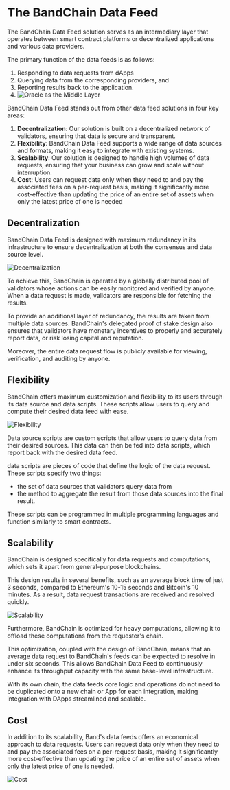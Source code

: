# The BandChain Data Feed

The BandChain Data Feed solution serves as an intermediary layer that operates between smart contract platforms or decentralized applications and various data providers.

The primary function of the data feeds is as follows:

1. Responding to data requests from dApps
2. Querying data from the corresponding providers, and
3. Reporting results back to the application.
4. ![Oracle as the Middle Layer](/img/The_BandChain_Oracle.png)

BandChain Data Feed stands out from other data feed solutions in four key areas:

1. **Decentralization**: Our solution is built on a decentralized network of validators, ensuring that data is secure and transparent.
2. **Flexibility**: BandChain Data Feed supports a wide range of data sources and formats, making it easy to integrate with existing systems.
3. **Scalability**: Our solution is designed to handle high volumes of data requests, ensuring that your business can grow and scale without interruption.
4. **Cost**: Users can request data only when they need to and pay the associated fees on a per-request basis, making it significantly more cost-effective than updating the price of an entire set of assets when only the latest price of one is needed

## Decentralization

BandChain Data Feed is designed with maximum redundancy in its infrastructure to ensure decentralization at both the consensus and data source level.

![Decentralization](/img/Decentralization.png)

To achieve this, BandChain is operated by a globally distributed pool of validators whose actions can be easily monitored and verified by anyone. When a data request is made, validators are responsible for fetching the results.

To provide an additional layer of redundancy, the results are taken from multiple data sources. BandChain's delegated proof of stake design also ensures that validators have monetary incentives to properly and accurately report data, or risk losing capital and reputation.

Moreover, the entire data request flow is publicly available for viewing, verification, and auditing by anyone.

## Flexibility

BandChain offers maximum customization and flexibility to its users through its data source and data scripts. These scripts allow users to query and compute their desired data feed with ease.

![Flexibility](/img/Flexibility.png)

Data source scripts are custom scripts that allow users to query data from their desired sources. This data can then be fed into data scripts, which report back with the desired data feed.

data scripts are pieces of code that define the logic of the data request. These scripts specify two things:

- the set of data sources that validators query data from
- the method to aggregate the result from those data sources into the final result.

These scripts can be programmed in multiple programming languages and function similarly to smart contracts.

## Scalability

BandChain is designed specifically for data requests and computations, which sets it apart from general-purpose blockchains.

This design results in several benefits, such as an average block time of just 3 seconds, compared to Ethereum's 10-15 seconds and Bitcoin's 10 minutes. As a result, data request transactions are received and resolved quickly.

![Scalability](/img/Scalability.png)

Furthermore, BandChain is optimized for heavy computations, allowing it to offload these computations from the requester's chain.

This optimization, coupled with the design of BandChain, means that an average data request to BandChain's feeds can be expected to resolve in under six seconds. This allows BandChain Data Feed to continuously enhance its throughput capacity with the same base-level infrastructure.

With its own chain, the data feeds core logic and operations do not need to be duplicated onto a new chain or App for each integration, making integration with DApps streamlined and scalable.

## Cost

In addition to its scalability, Band's data feeds offers an economical approach to data requests. Users can request data only when they need to and pay the associated fees on a per-request basis, making it significantly more cost-effective than updating the price of an entire set of assets when only the latest price of one is needed.

![Cost](/img/Cost.png)
